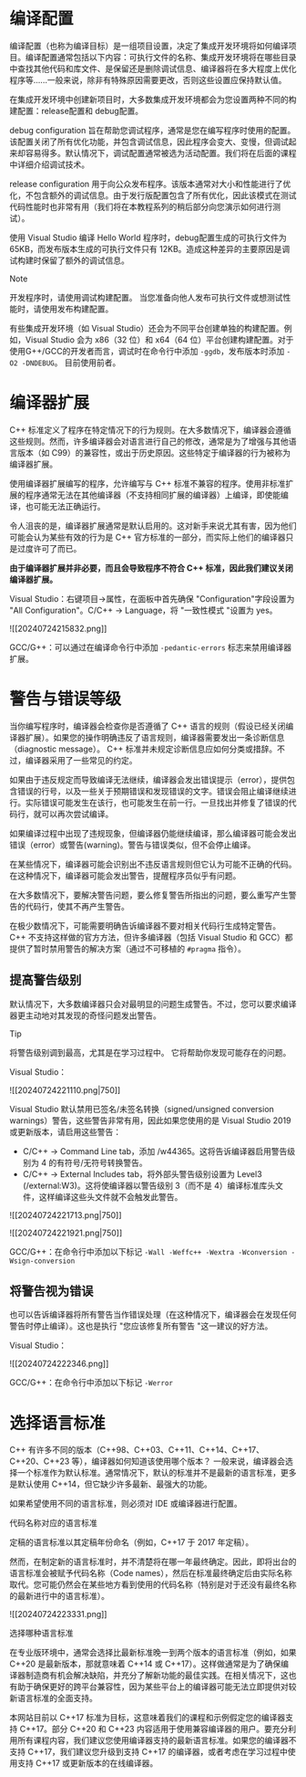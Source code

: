 # 编译配置

编译配置（也称为编译目标）是一组项目设置，决定了集成开发环境将如何编译项目。编译配置通常包括以下内容：可执行文件的名称、集成开发环境将在哪些目录中查找其他代码和库文件、是保留还是删除调试信息、编译器将在多大程度上优化程序等......一般来说，除非有特殊原因需要更改，否则这些设置应保持默认值。

在集成开发环境中创建新项目时，大多数集成开发环境都会为您设置两种不同的构建配置：release配置和 debug配置。

debug configuration 旨在帮助您调试程序，通常是您在编写程序时使用的配置。该配置关闭了所有优化功能，并包含调试信息，因此程序会变大、变慢，但调试起来却容易得多。默认情况下，调试配置通常被选为活动配置。我们将在后面的课程中详细介绍调试技术。

release configuration 用于向公众发布程序。该版本通常对大小和性能进行了优化，不包含额外的调试信息。由于发行版配置包含了所有优化，因此该模式在测试代码性能时也非常有用（我们将在本教程系列的稍后部分向您演示如何进行测试）。

使用 Visual Studio 编译 Hello World 程序时，debug配置生成的可执行文件为 65KB，而发布版本生成的可执行文件只有 12KB。造成这种差异的主要原因是调试构建时保留了额外的调试信息。

> [!NOTE]
>
> 开发程序时，请使用调试构建配置。 当您准备向他人发布可执行文件或想测试性能时，请使用发布构建配置。

有些集成开发环境（如 Visual Studio）还会为不同平台创建单独的构建配置。例如，Visual Studio 会为 x86（32 位）和 x64（64 位）平台创建构建配置。对于使用G++/GCC的开发者而言，调试时在命令行中添加 `-ggdb`，发布版本时添加 `-O2 -DNDEBUG`。 目前使用前者。




# 编译器扩展

C++ 标准定义了程序在特定情况下的行为规则。在大多数情况下，编译器会遵循这些规则。然而，许多编译器会对语言进行自己的修改，通常是为了增强与其他语言版本（如 C99）的兼容性，或出于历史原因。这些特定于编译器的行为被称为编译器扩展。

使用编译器扩展编写的程序，允许编写与 C++ 标准不兼容的程序。使用非标准扩展的程序通常无法在其他编译器（不支持相同扩展的编译器）上编译，即使能编译，也可能无法正确运行。

令人沮丧的是，编译器扩展通常是默认启用的。这对新手来说尤其有害，因为他们可能会认为某些有效的行为是 C++ 官方标准的一部分，而实际上他们的编译器只是过度许可了而已。

**由于编译器扩展并非必要，而且会导致程序不符合 C++ 标准，因此我们建议关闭编译器扩展。**

Visual Studio：右键项目->属性，在面板中首先确保 "Configuration"字段设置为 "All Configuration"。C/C++ -> Language，将 "一致性模式 "设置为 yes。

![[20240724215832.png]]

GCC/G++：可以通过在编译命令行中添加 ` -pedantic-errors ` 标志来禁用编译器扩展。



# 警告与错误等级

当你编写程序时，编译器会检查你是否遵循了 C++ 语言的规则（假设已经关闭编译器扩展）。如果您的操作明确违反了语言规则，编译器需要发出一条诊断信息（diagnostic message）。 C++ 标准并未规定诊断信息应如何分类或措辞。不过，编译器采用了一些常见的约定。

如果由于违反规定而导致编译无法继续，编译器会发出错误提示（error），提供包含错误的行号，以及一些关于预期错误和发现错误的文字。错误会阻止编译继续进行。实际错误可能发生在该行，也可能发生在前一行。一旦找出并修复了错误的代码行，就可以再次尝试编译。

如果编译过程中出现了违规现象，但编译器仍能继续编译，那么编译器可能会发出错误（error）或警告(warning)。警告与错误类似，但不会停止编译。

在某些情况下，编译器可能会识别出不违反语言规则但它认为可能不正确的代码。在这种情况下，编译器可能会发出警告，提醒程序员似乎有问题。

在大多数情况下，要解决警告问题，要么修复警告所指出的问题，要么重写产生警告的代码行，使其不再产生警告。

在极少数情况下，可能需要明确告诉编译器不要对相关代码行生成特定警告。 C++ 不支持这样做的官方方法，但许多编译器（包括 Visual Studio 和 GCC）都提供了暂时禁用警告的解决方案（通过不可移植的 `#pragma` 指令）。



## 提高警告级别

默认情况下，大多数编译器只会对最明显的问题生成警告。不过，您可以要求编译器更主动地对其发现的奇怪问题发出警告。

> [!TIP]
>
> 将警告级别调到最高，尤其是在学习过程中。 它将帮助你发现可能存在的问题。

Visual Studio：

![[20240724221110.png|750]]

Visual Studio 默认禁用已签名/未签名转换（signed/unsigned conversion warnings）警告，这些警告非常有用，因此如果您使用的是 Visual Studio 2019 或更新版本，请启用这些警告：

- C/C++ -> Command Line tab，添加 /w44365。这将告诉编译器启用警告级别为 4 的有符号/无符号转换警告。
- C/C++ -> External Includes tab，将外部头警告级别设置为 Level3 (/external:W3)。这将使编译器以警告级别 3（而不是 4）编译标准库头文件，这样编译这些头文件就不会触发此警告。

![[20240724221713.png|750]]

![[20240724221921.png|750]]

GCC/G++：在命令行中添加以下标记 ` -Wall -Weffc++ -Wextra -Wconversion -Wsign-conversion ` 



## 将警告视为错误



也可以告诉编译器将所有警告当作错误处理（在这种情况下，编译器会在发现任何警告时停止编译）。这也是执行 "您应该修复所有警告 "这一建议的好方法。

Visual Studio：

![[20240724222346.png]]


GCC/G++：在命令行中添加以下标记 ` -Werror `



# 选择语言标准

C++ 有许多不同的版本（C++98、C++03、C++11、C++14、C++17、C++20、C++23 等），编译器如何知道该使用哪个版本？ 一般来说，编译器会选择一个标准作为默认标准。通常情况下，默认的标准并不是最新的语言标准，更多是默认使用 C++14，但它缺少许多最新、最强大的功能。

如果希望使用不同的语言标准，则必须对 IDE 或编译器进行配置。

代码名称对应的语言标准

定稿的语言标准以其定稿年份命名（例如，C++17 于 2017 年定稿）。

然而，在制定新的语言标准时，并不清楚将在哪一年最终确定。因此，即将出台的语言标准会被赋予代码名称（Code names），然后在标准最终确定后由实际名称取代。您可能仍然会在某些地方看到使用的代码名称（特别是对于还没有最终名称的最新进行中的语言标准）。

![[20240724223331.png]]


选择哪种语言标准

在专业版环境中，通常会选择比最新标准晚一到两个版本的语言标准（例如，如果 C++20 是最新版本，那就意味着 C++14 或 C++17）。这样做通常是为了确保编译器制造商有机会解决缺陷，并充分了解新功能的最佳实践。在相关情况下，这也有助于确保更好的跨平台兼容性，因为某些平台上的编译器可能无法立即提供对较新语言标准的全面支持。

本网站目前以 C++17 标准为目标，这意味着我们的课程和示例假定您的编译器支持 C++17。部分 C++20 和 C++23 内容适用于使用兼容编译器的用户。要充分利用所有课程内容，我们建议您使用编译器支持的最新语言标准。如果您的编译器不支持 C++17，我们建议您升级到支持 C++17 的编译器，或者考虑在学习过程中使用支持 C++17 或更新版本的在线编译器。